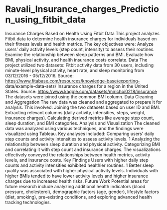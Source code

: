 # Ravali_Insurance_charges_Prediction_using_fitbit_data
Insurance Charges Based on Health Using Fitbit Data
This project analyzes Fitbit data to determine health insurance charges for individuals based on their fitness levels and health metrics. The key objectives were:
Analyze users' daily activity levels (step count, intensity) to assess their routines.
Examine the relationship between sleep patterns and BMI.
Evaluate how BMI, physical activity, and health insurance costs correlate.
Data
The project utilized two datasets:
Fitbit activity data from 30 users, including minute-level physical activity, heart rate, and sleep monitoring from 03/12/2016 - 05/12/2016. Source: https://www.fitabase.com/resources/knowledge-base/exporting-
data/example-data-sets/
Insurance charges for a region in the United States. Source: https://www.kaggle.com/datasets/mirichoi0218/insurance
The datasets were joined using the common BMI column.
Data Cleaning and Aggregation
The raw data was cleaned and aggregated to prepare it for analysis. This involved:
Joining the two datasets based on user ID and BMI.
Extracting relevant columns (daily activity, intensities, steps, weight, insurance charges).
Calculating derived metrics like average step count, sleep duration, and BMI categories.
Analysis and Visualization
The cleaned data was analyzed using various techniques, and the findings were visualized using Tableau. Key analyses included:
Comparing users' daily step counts and activity intensities to assess activity levels.
1
Analyzing the relationship between sleep duration and physical activity.
Categorizing BMI and correlating it with step count and insurance charges.
The visualizations effectively conveyed the relationships between health metrics, activity levels, and insurance costs.
Key Findings
Users with higher daily step counts and activity intensities exhibited healthier routines.
1
Better sleep quality was associated with higher physical activity levels.
Individuals with higher BMIs tended to have lower activity levels and higher insurance charges due to increased health risks.
Future Work
Potential areas for future research include analyzing additional health indicators (blood pressure, cholesterol), demographic factors (age, gender), lifestyle factors (diet, smoking), pre-existing conditions, and exploring advanced health tracking technologies.
